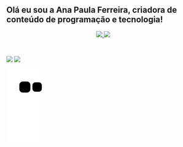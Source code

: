 
## Olá eu sou a Ana Paula Ferreira, criadora de conteúdo de programação e tecnologia!
<div align="center">
  <a href="https://github.com/fpanap">
  <img height="180em" src="https://github-readme-stats.vercel.app/api?username=fpanap&show_icons=true&theme=dracula&include_all_commits=true&count_private=true"/>
  <img height="180em" src="https://github-readme-stats.vercel.app/api/top-langs/?username=rafaballerini&layout=compact&langs_count=7&theme=dracula"/>
</div>
<div style="display: inline_block"><br>
  
 
  
  
</div>
  
  ##
 
<div> 
   	
 
  <a href = "mailto:fp_ana@live.com"><img src="https://img.shields.io/badge/-Hotmail-%23333?style=for-the-badge&logo=gmail&logoColor=white" target="_blank"></a>
  <a href="https://www.linkedin.com/in/ana-paula-ferreira-063709205/" target="_blank"><img src="https://img.shields.io/badge/-LinkedIn-%230077B5?style=for-the-badge&logo=linkedin&logoColor=white" target="_blank"></a> 
 
  ![Snake animation](https://github.com/rafaballerini/rafaballerini/blob/output/github-contribution-grid-snake.svg)
 
</div>
